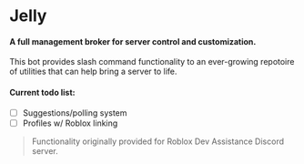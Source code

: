 # Jelly
#### A full management broker for server control and customization.

This bot provides slash command functionality to an ever-growing repotoire of utilities that can help bring a server to life.

#### Current todo list:
- [ ] Suggestions/polling system
- [ ] Profiles w/ Roblox linking

> Functionality originally provided for Roblox Dev Assistance Discord server.
